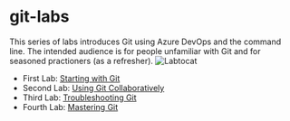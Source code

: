 # git-labs
This series of labs introduces Git using Azure DevOps and the command line. The intended audience is for people unfamiliar with Git and for seasoned practioners (as a refresher).
![Labtocat](https://octodex.github.com/images/labtocat.png)

* First Lab: [Starting with Git](GitSolo.md)
* Second Lab: [Using Git Collaboratively](CollaborativeGit.md)
* Third Lab: [Troubleshooting Git](GrimRepo.md)
* Fourth Lab: [Mastering Git](GitMaster.md)
